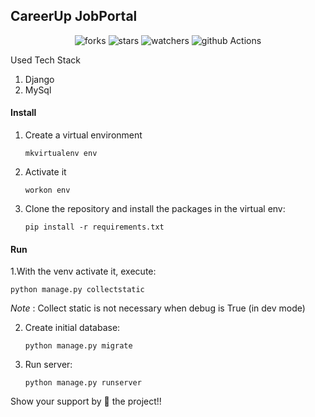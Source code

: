 ## CareerUp JobPortal

<p align="center">
    <img alt="forks" src="https://img.shields.io/github/forks/parad13/CareerUp#jobportal?label=Forks&style=social"/>
    <img alt="stars" src="https://img.shields.io/github/stars/parad13/CareerUp#jobportal?style=social"/>
    <img alt="watchers" src="https://img.shields.io/github/watchers/parad13/CareerUp#jobportal?style=social"/>
    <img alt="github Actions" src="https://github.com/parad13/CareerUp#jobportal/workflows/job-portal/badge.svg"/>
</p>

Used Tech Stack

1. Django
2. MySql

#### Install

1. Create a virtual environment

     `mkvirtualenv env`

2. Activate it

    `workon env`

3. Clone the repository and install the packages in the virtual env:   

    `pip install -r requirements.txt`

#### Run

1.With the venv activate it, execute:

    python manage.py collectstatic

*Note* : Collect static is not necessary when debug is True (in dev mode)

2. Create initial database:

    `python manage.py migrate`

3. Run server:

    `python manage.py runserver`

Show your support by 🌟 the project!!    
